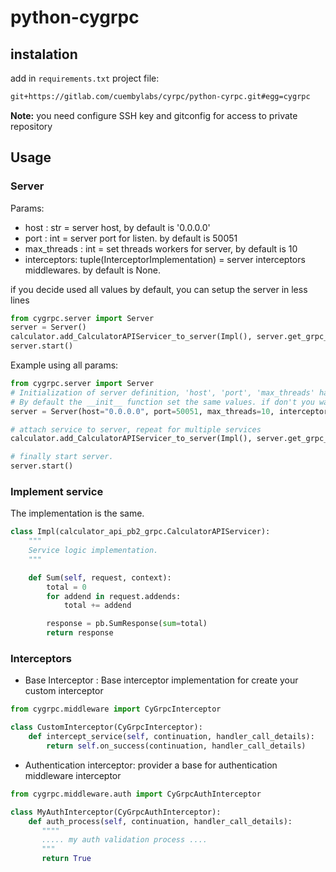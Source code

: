 # python-cygrpc

## instalation

add in `requirements.txt` project file:
```requirements.txt
git+https://gitlab.com/cuembylabs/cyrpc/python-cyrpc.git#egg=cygrpc
```
**Note:** you need configure SSH key and gitconfig for access to private repository


## Usage

### Server
Params:

* host : str =  server host, by default is '0.0.0.0'
* port : int = server port for listen. by default is 50051
* max_threads : int =  set threads workers for server, by default is 10
* interceptors: tuple(InterceptorImplementation) = server interceptors middlewares. by default is None.


if you decide used all values by default, you can setup the server in less lines
```python
from cygrpc.server import Server
server = Server()
calculator.add_CalculatorAPIServicer_to_server(Impl(), server.get_grpc_server())
server.start()
```

Example using all params:
```python
from cygrpc.server import Server
# Initialization of server definition, 'host', 'port', 'max_threads' has be optionals.
# By default the __init__ function set the same values. if don't you wanna set interceptors only remove the param
server = Server(host="0.0.0.0", port=50051, max_threads=10, interceptors=(MyAuthInterceptor(),))

# attach service to server, repeat for multiple services
calculator.add_CalculatorAPIServicer_to_server(Impl(), server.get_grpc_server())

# finally start server.
server.start()
```


### Implement service 
The implementation is the same.

```python
class Impl(calculator_api_pb2_grpc.CalculatorAPIServicer):
    """
    Service logic implementation.
    """

    def Sum(self, request, context):
        total = 0
        for addend in request.addends:
            total += addend

        response = pb.SumResponse(sum=total)
        return response
```

### Interceptors

- Base Interceptor : Base interceptor implementation for create your custom interceptor

```python
from cygrpc.middleware import CyGrpcInterceptor

class CustomInterceptor(CyGrpcInterceptor):
    def intercept_service(self, continuation, handler_call_details):
        return self.on_success(continuation, handler_call_details)

```

- Authentication interceptor: provider a base for authentication middleware interceptor

```python
from cygrpc.middleware.auth import CyGrpcAuthInterceptor

class MyAuthInterceptor(CyGrpcAuthInterceptor):
    def auth_process(self, continuation, handler_call_details):
       """"
       ..... my auth validation process ....
       """
       return True
``` 